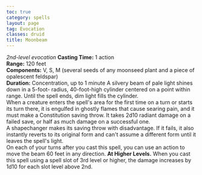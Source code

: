 ```yaml
---
toc: true
category: spells
layout: page
tag: Evocation
classes: druid
title: Moonbeam 
---
```

_2nd-level evocation_ 
**Casting Time:** 1 action    
**Range:** 120 feet    
**Components:** V, S, M (several seeds of any moonseed plant and a piece of opalescent feldspar)    
**Duration:** Concentration, up to 1 minute 
A silvery beam of pale light shines down in a 5-foot- radius, 40-foot-high cylinder centered on a point within range. Until the spell ends, dim light fills the cylinder.    
When a creature enters the spell's area for the first time on a turn or starts its turn there, it is engulfed in ghostly flames that cause searing pain, and it must make a Constitution saving throw. It takes 2d10 radiant damage on a failed save, or half as much damage on a successful one.    
A shapechanger makes its saving throw with disadvantage. If it fails, it also instantly reverts to its original form and can't assume a different form until it leaves the spell's light.    
On each of your turns after you cast this spell, you can use an action to move the beam 60 feet in any direction. 
**At Higher Levels.** When you cast this spell using a spell slot of 3rd level or higher, the damage increases by 1d10 for each slot level above 2nd. 